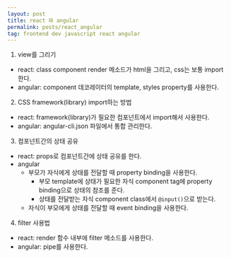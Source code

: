 ```yaml
---
layout: post
title: react 와 angular
permalink: posts/react_angular
tag: frontend dev javascript react angular
---
```


1. view를 그리기
  * react: class component render 메소드가 html을 그리고, css는 보통 import 한다.
  * angular: component 데코레이터의 template, styles property를 사용한다.

2. CSS framework(library) import하는 방법
  * react: framework(library)가 필요한 컴포넌트에서 import해서 사용한다.
  * angular: angular-cli.json 파일에서 통합 관리한다.

3. 컴포넌트간의 상태 공유
  * react: props로 컴포넌트간에 상태 공유를 한다.
  * angular
    * 부모가 자식에게 상태를 전달할 때 property binding을 사용한다.
      * 부모 template에 상태가 필요한 자식 component tag에 property binding으로 상태의 참조를 준다.
      * 상태를 전달받는 자식 component class에서 `@input()`으로 받는다.
    * 자식이 부모에게 상태를 전달할 때 event binding을 사용한다.


4. filter 사용법
  * react: render 함수 내부에 filter 메소드를 사용한다.
  * angular: pipe를 사용한다.



